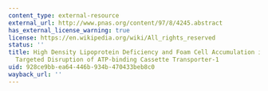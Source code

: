 ```yaml
---
content_type: external-resource
external_url: http://www.pnas.org/content/97/8/4245.abstract
has_external_license_warning: true
license: https://en.wikipedia.org/wiki/All_rights_reserved
status: ''
title: High Density Lipoprotein Deficiency and Foam Cell Accumulation in Mice with
  Targeted Disruption of ATP-binding Cassette Transporter-1
uid: 928ce9bb-ea64-446b-934b-470433beb8c0
wayback_url: ''
---
```

